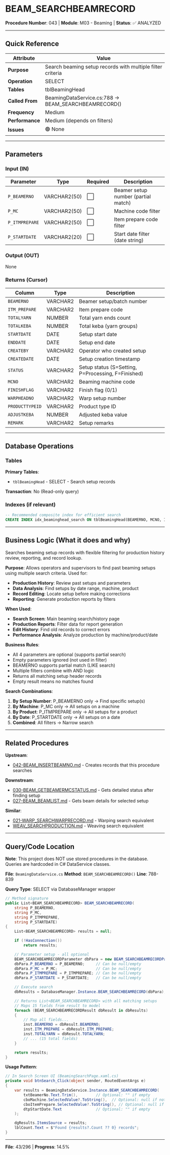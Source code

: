 # BEAM_SEARCHBEAMRECORD

**Procedure Number**: 043 | **Module**: M03 - Beaming | **Status**: ✅ ANALYZED

---

## Quick Reference

| Attribute | Value |
|-----------|-------|
| **Purpose** | Search beaming setup records with multiple filter criteria |
| **Operation** | SELECT |
| **Tables** | tblBeamingHead |
| **Called From** | BeamingDataService.cs:788 → BEAM_SEARCHBEAMRECORD() |
| **Frequency** | Medium |
| **Performance** | Medium (depends on filters) |
| **Issues** | 🟢 None |

---

## Parameters

### Input (IN)

| Parameter | Type | Required | Description |
|-----------|------|----------|-------------|
| `P_BEAMERNO` | VARCHAR2(50) | ⬜ | Beamer setup number (partial match) |
| `P_MC` | VARCHAR2(50) | ⬜ | Machine code filter |
| `P_ITMPREPARE` | VARCHAR2(50) | ⬜ | Item prepare code filter |
| `P_STARTDATE` | VARCHAR2(20) | ⬜ | Start date filter (date string) |

### Output (OUT)

None

### Returns (Cursor)

| Column | Type | Description |
|--------|------|-------------|
| `BEAMERNO` | VARCHAR2 | Beamer setup/batch number |
| `ITM_PREPARE` | VARCHAR2 | Item prepare code |
| `TOTALYARN` | NUMBER | Total yarn ends count |
| `TOTALKEBA` | NUMBER | Total keba (yarn groups) |
| `STARTDATE` | DATE | Setup start date |
| `ENDDATE` | DATE | Setup end date |
| `CREATEBY` | VARCHAR2 | Operator who created setup |
| `CREATEDATE` | DATE | Setup creation timestamp |
| `STATUS` | VARCHAR2 | Setup status (S=Setting, P=Processing, F=Finished) |
| `MCNO` | VARCHAR2 | Beaming machine code |
| `FINISHFLAG` | VARCHAR2 | Finish flag (0/1) |
| `WARPHEADNO` | VARCHAR2 | Warp setup number |
| `PRODUCTTYPEID` | VARCHAR2 | Product type ID |
| `ADJUSTKEBA` | NUMBER | Adjusted keba value |
| `REMARK` | VARCHAR2 | Setup remarks |

---

## Database Operations

### Tables

**Primary Tables**:
- `tblBeamingHead` - SELECT - Search setup records

**Transaction**: No (Read-only query)

### Indexes (if relevant)

```sql
-- Recommended composite index for efficient search
CREATE INDEX idx_beaminghead_search ON tblBeamingHead(BEAMERNO, MCNO, ITMPREPARE, STARTDATE);
```

---

## Business Logic (What it does and why)

Searches beaming setup records with flexible filtering for production history review, reporting, and record lookup.

**Purpose**: Allows operators and supervisors to find past beaming setups using multiple search criteria. Used for:
- **Production History**: Review past setups and parameters
- **Data Analysis**: Find setups by date range, machine, product
- **Record Editing**: Locate setup before making corrections
- **Reporting**: Generate production reports by filters

**When Used**:
- **Search Screen**: Main beaming search/history page
- **Production Reports**: Filter data for report generation
- **Edit History**: Find old records to correct errors
- **Performance Analysis**: Analyze production by machine/product/date

**Business Rules**:
- All 4 parameters are optional (supports partial search)
- Empty parameters ignored (not used in filter)
- BEAMERNO supports partial match (LIKE search)
- Multiple filters combine with AND logic
- Returns all matching setup header records
- Empty result means no matches found

**Search Combinations**:
1. **By Setup Number**: P_BEAMERNO only → Find specific setup(s)
2. **By Machine**: P_MC only → All setups on a machine
3. **By Product**: P_ITMPREPARE only → All setups for a product
4. **By Date**: P_STARTDATE only → All setups on a date
5. **Combined**: All filters → Narrow search

---

## Related Procedures

**Upstream**:
- [042-BEAM_INSERTBEAMNO.md](./042-BEAM_INSERTBEAMNO.md) - Creates records that this procedure searches

**Downstream**:
- [030-BEAM_GETBEAMERMCSTATUS.md](./030-BEAM_GETBEAMERMCSTATUS.md) - Gets detailed status after finding setup
- [027-BEAM_BEAMLIST.md](./027-BEAM_BEAMLIST.md) - Gets beam details for selected setup

**Similar**:
- [021-WARP_SEARCHWARPRECORD.md](../02_Warping/021-WARP_SEARCHWARPRECORD.md) - Warping search equivalent
- [WEAV_SEARCHPRODUCTION.md](../05_Weaving/WEAV_SEARCHPRODUCTION.md) - Weaving search equivalent

---

## Query/Code Location

**Note**: This project does NOT use stored procedures in the database. Queries are hardcoded in C# DataService classes.

**File**: `BeamingDataService.cs`
**Method**: `BEAM_SEARCHBEAMRECORD()`
**Line**: 788-839

**Query Type**: SELECT via DatabaseManager wrapper

```csharp
// Method signature
public List<BEAM_SEARCHBEAMRECORD> BEAM_SEARCHBEAMRECORD(
    string P_BEAMERNO,
    string P_MC,
    string P_ITMPREPARE,
    string P_STARTDATE)
{
    List<BEAM_SEARCHBEAMRECORD> results = null;

    if (!HasConnection())
        return results;

    // Parameter setup - all optional
    BEAM_SEARCHBEAMRECORDParameter dbPara = new BEAM_SEARCHBEAMRECORDParameter();
    dbPara.P_BEAMERNO = P_BEAMERNO;     // Can be null/empty
    dbPara.P_MC = P_MC;                 // Can be null/empty
    dbPara.P_ITMPREPARE = P_ITMPREPARE; // Can be null/empty
    dbPara.P_STARTDATE = P_STARTDATE;   // Can be null/empty

    // Execute search
    dbResults = DatabaseManager.Instance.BEAM_SEARCHBEAMRECORD(dbPara);

    // Returns List<BEAM_SEARCHBEAMRECORD> with all matching setups
    // Maps 15 fields from result to model
    foreach (BEAM_SEARCHBEAMRECORDResult dbResult in dbResults)
    {
        // Map all fields...
        inst.BEAMERNO = dbResult.BEAMERNO;
        inst.ITM_PREPARE = dbResult.ITM_PREPARE;
        inst.TOTALYARN = dbResult.TOTALYARN;
        // ... (15 total fields)
    }

    return results;
}
```

**Usage Pattern**:
```csharp
// In Search Screen UI (BeamingSearchPage.xaml.cs)
private void btnSearch_Click(object sender, RoutedEventArgs e)
{
    var results = BeamingDataService.Instance.BEAM_SEARCHBEAMRECORD(
        txtBeamerNo.Text.Trim(),        // Optional: "" if empty
        cboMachine.SelectedValue?.ToString(),  // Optional: null if not selected
        cboItemPrepare.SelectedValue?.ToString(), // Optional: null if not selected
        dtpStartDate.Text               // Optional: "" if empty
    );

    dgResults.ItemsSource = results;
    lblCount.Text = $"Found {results?.Count ?? 0} records";
}
```

---

**File**: 43/296 | **Progress**: 14.5%
